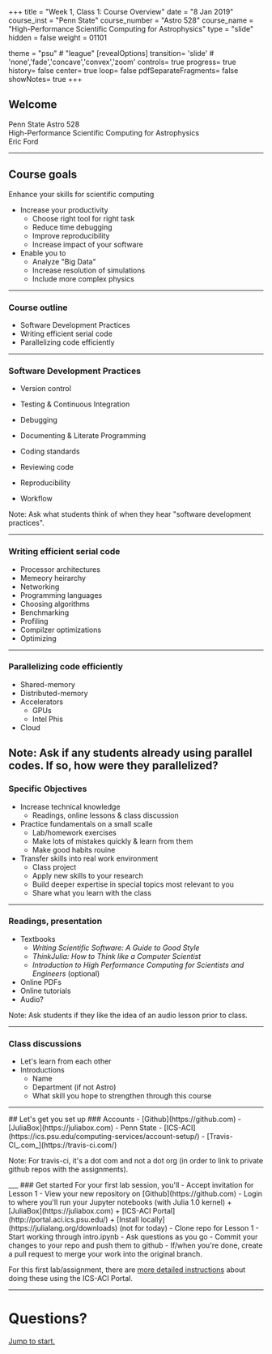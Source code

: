 +++
title = "Week 1, Class 1:  Course Overview"
date = "8 Jan 2019"
course_inst = "Penn State"
course_number = "Astro 528"
course_name = "High-Performance Scientific Computing for Astrophysics"
type = "slide"
hidden = false
weight = 01101

theme = "psu" # "league"
[revealOptions]
transition= 'slide' # 'none','fade','concave','convex','zoom'
controls= true
progress= true
history= false
center= true
loop= false
pdfSeparateFragments= false
showNotes= true
+++

## Welcome
Penn State Astro 528 <br>
High-Performance Scientific Computing for Astrophysics <br>
Eric Ford


---
## Course goals

Enhance your skills for scientific computing
- Increase your productivity
   + Choose right tool for right task
   + Reduce time debugging
   + Improve reproducibility 
   + Increase impact of your software
- Enable you to
   + Analyze "Big Data"
   + Increase resolution of simulations
   + Include more complex physics
  
---
<!-- .slide: data-background="#093162" -->
### Course outline

- Software Development Practices
- Writing efficient serial code
- Parallelizing code efficiently
___
### Software Development Practices
- Version control 
<!-- .element: class="fragment" -->
- Testing & Continuous Integration 
<!-- .element: class="fragment" -->
- Debugging 
<!-- .element: class="fragment" -->
- Documenting & Literate Programming 
<!-- .element: class="fragment" -->
- Coding standards 
<!-- .element: class="fragment" -->
- Reviewing code 
<!-- .element: class="fragment" -->
- Reproducibility
<!-- .element: class="fragment" -->
- Workflow
<!-- .element: class="fragment" -->

Note:
Ask what students think of when they hear "software development practices".
___
### Writing efficient serial code
- Processor architectures
- Memeory heirarchy
- Networking  
- Programming languages
- Choosing algorithms
- Benchmarking
- Profiling
- Compilzer optimizations
- Optimizing
___
### Parallelizing code efficiently
- Shared-memory 
- Distributed-memory
- Accelerators
   + GPUs
   + Intel Phis
- Cloud

Note:
Ask if any students already using parallel codes.  If so, how were they parallelized?
---
### Specific Objectives

- Increase technical knowledge 
    + Readings, online lessons & class discussion
- Practice fundamentals on a small scalle
    + Lab/homework exercises
    + Make lots of mistakes quickly & learn from them 
    + Make good habits rouine
- Transfer skills into real work environment
    + Class project
    + Apply new skills to your research
    + Build deeper expertise in special topics most relevant to you
    + Share what you learn with the class
___
### Readings, presentation
- Textbooks
   + _Writing Scientific Software: A Guide to Good Style_
   + _ThinkJulia: How to Think like a Computer Scientist_
   + _Introduction to High Performance Computing for Scientists and Engineers_ (optional)
- Online PDFs 
- Online tutorials 
- Audio?

Note:
Ask students if they like the idea of an audio lesson prior to class.
___
### Class discussions
- Let's learn from each other
- Introductions
   + Name
   + Department (if not Astro)
   + What skill you hope to strengthen through this course
---
<section id="setup">
## Let's get you set up
### Accounts
- [Github](https://github.com)
- [JuliaBox](https://juliabox.com)
- Penn State
- [ICS-ACI](https://ics.psu.edu/computing-services/account-setup/)
- [Travis-CI_.com_](https://travis-ci.com/)

Note: For travis-ci, it's a dot com and not a dot org (in order to link to private github repos with the assignments).
</section> 
___
### Get started
For your first lab session, you'll
- Accept invitation for Lesson 1
- View your new repository on [Github](https://github.com)
- Login to where you'll run your Jupyter notebooks (with Julia 1.0 kernel)
   + [JuliaBox](https://juliabox.com)
   + [ICS-ACI Portal](http://portal.aci.ics.psu.edu/)
   + [Install locally](https://julialang.org/downloads) (not for today)
- Clone repo for Lesson 1
- Start working through intro.ipynb
- Ask questions as you go
- Commit your changes to your repo and push them to github
- If/when you're done, create a pull request to merge your work into the original branch.

For this first lab/assignment, there are [more detailed instructions](lessons/how-to-use-aci.md) about doing these using the ICS-ACI Portal.


---

# Questions?
<a href="#/0/0">Jump to start.</a>

